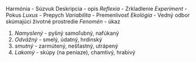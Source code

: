 Harmónia - Súzvuk
Deskripcia - opis
*Reflexia* - Zrkladlenie
*Experiment* - Pokus
*Luxus* - Prepych
*Variabilita* - Premenlivosť
*Ekológia* - Vedný odbor skúmajúci životné prostredie
*Fenomén* -  úkaz

1. *Namyslený* - pyšný samoľubný, nafúkaný
2. *Odvážný* - smelý, údatný, hrdinský
3. *smutný* - zarmútený, nešťastný, utrápený
4. *Lakomý* - skúpy (na peniaze), chamtivý, hrabivý
